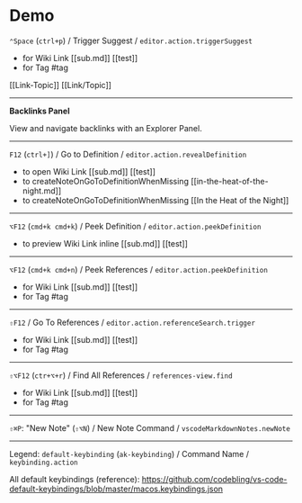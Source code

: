 # Demo

`⌃Space` (`ctrl+p`) / Trigger Suggest / `editor.action.triggerSuggest`

- for Wiki Link [[sub.md]] [[test]]
- for Tag #tag

[[Link-Topic]]
[[Link/Topic]]

---

**Backlinks Panel**

View and navigate backlinks with an Explorer Panel.

---

`F12` (`ctrl+]`) / Go to Definition / `editor.action.revealDefinition`

- to open Wiki Link [[sub.md]] [[test]]
- to createNoteOnGoToDefinitionWhenMissing [[in-the-heat-of-the-night.md]]
- to createNoteOnGoToDefinitionWhenMissing [[In the Heat of the Night]]

---

`⌥F12` (`cmd+k cmd+k`) / Peek Definition / `editor.action.peekDefinition`

- to preview Wiki Link inline [[sub.md]] [[test]]

---

`⌥F12` (`cmd+k cmd+n`) / Peek References / `editor.action.peekDefinition`

- for Wiki Link [[sub.md]] [[test]]
- for Tag #tag

---

`⇧F12` / Go To References / `editor.action.referenceSearch.trigger`

- for Wiki Link [[sub.md]] [[test]]
- for Tag #tag

---

`⇧⌥F12` (`ctr+⌥+r`) / Find All References / `references-view.find`

- for Wiki Link [[sub.md]] [[test]]
- for Tag #tag

---

`⇧⌘P`: "New Note" (`⇧⌥N`) / New Note Command / `vscodeMarkdownNotes.newNote`

---

Legend:
`default-keybinding` (`ak-keybinding`) / Command Name / `keybinding.action`

All default keybindings (reference):
https://github.com/codebling/vs-code-default-keybindings/blob/master/macos.keybindings.json
